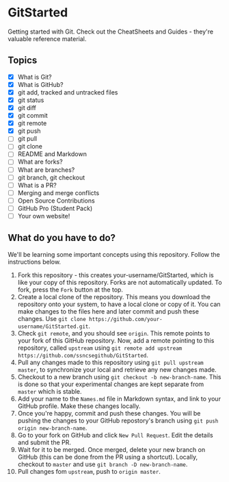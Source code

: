 # GitStarted
Getting started with Git. Check out the CheatSheets and Guides - they're valuable reference material.
## Topics
- [x] What is Git?
- [x] What is GitHub?
- [x] git add, tracked and untracked files
- [x] git status
- [x] git diff 
- [x] git commit
- [x] git remote
- [x] git push
- [ ] git pull
- [ ] git clone
- [ ] README and Markdown
- [ ] What are forks?
- [ ] What are branches?
- [ ] git branch, git checkout
- [ ] What is a PR?
- [ ] Merging and merge conflicts
- [ ] Open Source Contributions
- [ ] GitHub Pro (Student Pack)
- [ ] Your own website!
## What do you have to do?
We'll be learning some important concepts using this repository. Follow the instructions below.
1. Fork this repository - this creates your-username/GitStarted, which is like your copy of this repository. Forks are not automatically updated. To fork, press the `Fork` button at the top.
2. Create a local clone of the repository. This means you download the repository onto your system, to have a local clone or copy of it. You can make changes to the files here and later commit and push these changes. Use `git clone https://github.com/your-username/GitStarted.git`.
3. Check `git remote`, and you should see `origin`. This remote points to your fork of this GitHub repository. Now, add a remote pointing to this repository, called `upstream` using `git remote add upstream https://github.com/ssncsegithub/GitStarted`.
4. Pull any changes made to this repository using `git pull upstream master`, to synchronize your local and retrieve any new changes made.
5. Checkout to a new branch using `git checkout -b new-branch-name`. This is done so that your experimental changes are kept separate from `master` which is stable.
6. Add your name to the `Names.md` file in Markdown syntax, and link to your GitHub profile. Make these changes locally.
7. Once you're happy, commit and push these changes. You will be pushing the changes to your GitHub repostory's branch using `git push origin new-branch-name`.
8. Go to your fork on GitHub and click `New Pull Request`. Edit the details and submit the PR.
9. Wait for it to be merged. Once merged, delete your new branch on GitHub (this can be done from the PR using a shortcut). Locally, checkout to `master` and use `git branch -D new-branch-name`.
10. Pull changes fom `upstream`, push to `origin master`.
